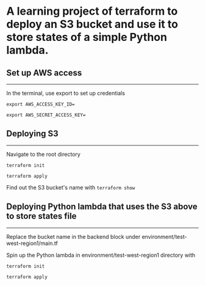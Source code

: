 # A learning project of terraform to deploy an S3 bucket and use it to store states of a simple Python lambda.

## Set up AWS access
----
In the terminal, use export to set up credentials

``
export AWS_ACCESS_KEY_ID=
``

``
export AWS_SECRET_ACCESS_KEY=
``

## Deploying S3
----
Navigate to the root directory

``
terraform init
``

``
terraform apply
``

Find out the S3 bucket's name with
``
terraform show
``
## Deploying Python lambda that uses the S3 above to store states file
----
Replace the bucket name in the backend block under environment/test-west-region1/main.tf

Spin up the Python lambda in environment/test-west-region1 directory with

``
terraform init
``

``
terraform apply
``

